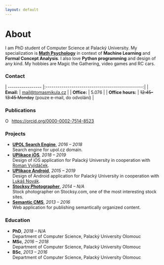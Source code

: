 ```yaml
---
layout: default
---
```


# About
I am PhD student of Computer Science at Palacký University. My specialization is **[Math Psychology](https://en.wikipedia.org/wiki/Mathematical_psychology)** in context of **Machine Learning** and **Formal Concept Analysis**. I also love **Python programming** and design of any kind. My hobbies are Magic the Gathering, video games and RC cars.

### Contact

| ----------------- |:-------------------------------------------------:|
| **Email:**        | [mail@tomasmikula.cz](mailto:mail@tomasmikula.cz) |
| **Office:**       | 5.076                                             |
| **Office hours:** | <del>12:45-13:45 Monday</del> (pouze e-mail, do odvolání)   |

### Publications
<div itemscope itemtype="https://schema.org/Person"><a itemprop="sameAs" content="https://orcid.org/0000-0002-7514-8523" href="https://orcid.org/0000-0002-7514-8523" target="orcid.widget" rel="me noopener noreferrer" style="vertical-align:top;"><img src="https://orcid.org/sites/default/files/images/orcid_16x16.png" style="width:1em;margin-right:.5em;" alt="ORCID iD icon">https://orcid.org/0000-0002-7514-8523</a></div>

### Projects
<!-- * **[formal-concepts library](https://github.com/mikulatomas/formal-concepts)**, <span class="year">*2018 – N/A*</span>  
Formal Concept Analysis (FCA) library for Python3 under development. -->
* **[UPOL Search Engine](https://github.com/UPOLSearch/UPOL-Search-Engine)**, <span class="year">*2016 – 2018*</span>  
Search engine for upol.cz domain.
* **[UPlikace iOS]()**, <span class="year">*2018 – 2019*</span>  
Design of iOS application for Palacký University in cooperation with [Roman Vyjídáček](https://vyjidacek.cz).
* **[UPlikace Android](https://play.google.com/store/apps/details?id=cz.uplikace.app&hl=cs)**, <span class="year">*2015 – 2019*</span>  
Design of Android application for Palacký University in cooperation with [Lukáš Novák](https://www.novaklukas.cz).
* **[Stocksy Photographer](https://www.stocksy.com/tomasmikula)**, <span class="year">*2014 – N/A*</span>  
Stock photographer on Stocksy.com, one of the most interesting stock sites.
* **[Semantic CMS](https://github.com/mikulatomas/Semantic-CMS)**, <span class="year">*2013 – 2016*</span>  
Web application for publishing semantically organized content.

### Education
* **PhD**, <span class="year">*2018 – N/A*</span>  
Department of Computer Science, Palacký University Olomouc
* **MSc**, <span class="year">*2016 – 2018*</span>  
Department of Computer Science, Palacký University Olomouc
* **BSc**, <span class="year">*2013 – 2016*</span>  
Department of Computer Science, Palacký University Olomouc
